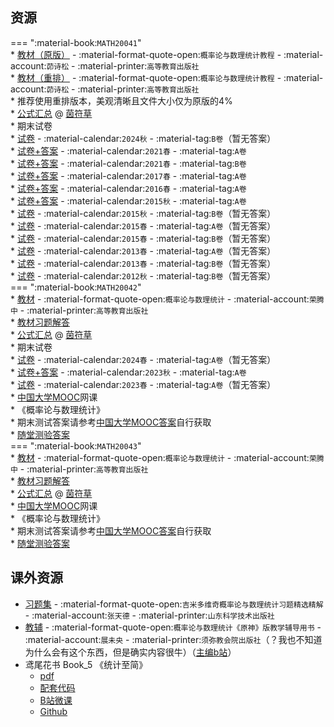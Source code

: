 ## 资源  
=== ":material-book:`MATH20041`"  
    * [教材（原版）](http://api.cqu-openlib.cn/file?key=iCjW12hnen3i) - :material-format-quote-open:`概率论与数理统计教程` - :material-account:`茆诗松` - :material-printer:`高等教育出版社`  
    * [教材（重排）](http://api.cqu-openlib.cn/file?key=i97aS2hnensd) - :material-format-quote-open:`概率论与数理统计教程` - :material-account:`茆诗松` - :material-printer:`高等教育出版社`  
    * 推荐使用重排版本，美观清晰且文件大小仅为原版的4%  
    * [公式汇总](http://api.cqu-openlib.cn/file?key=iv6HX2hnh4gf) @ [茵符草](../contributor/茵符草.md)  
    * 期末试卷  
        * [试卷](http://api.cqu-openlib.cn/file?key=i46G02wn90jg) - :material-calendar:`2024秋` - :material-tag:`B卷`（暂无答案）  
        * [试卷+答案](http://api.cqu-openlib.cn/file?key=iVQdl2hnh5mh) - :material-calendar:`2021春` - :material-tag:`A卷`  
        * [试卷+答案](http://api.cqu-openlib.cn/file?key=iA4Sp2hnh5pa) - :material-calendar:`2021春` - :material-tag:`B卷`  
        * [试卷+答案](http://api.cqu-openlib.cn/file?key=iNWD62hnh5kf) - :material-calendar:`2017春` - :material-tag:`A卷`  
        * [试卷+答案](http://api.cqu-openlib.cn/file?key=iAyUC2hnh5je) - :material-calendar:`2016春` - :material-tag:`A卷`  
        * [试卷+答案](http://api.cqu-openlib.cn/file?key=i4HZd2hnh5fa) - :material-calendar:`2015秋` - :material-tag:`A卷`  
        * [试卷](http://api.cqu-openlib.cn/file?key=i0uq92hnh5hc) - :material-calendar:`2015秋` - :material-tag:`B卷`（暂无答案）  
        * [试卷](http://api.cqu-openlib.cn/file?key=iGooO2hnh5di) - :material-calendar:`2015春` - :material-tag:`A卷`（暂无答案）  
        * [试卷](http://api.cqu-openlib.cn/file?key=inxJ52hnh5ej) - :material-calendar:`2015春` - :material-tag:`B卷`（暂无答案）  
        * [试卷](http://api.cqu-openlib.cn/file?key=iEW722hnh5af) - :material-calendar:`2013春` - :material-tag:`A卷`（暂无答案）  
        * [试卷](http://api.cqu-openlib.cn/file?key=ine5W2hnh5bg) - :material-calendar:`2013春` - :material-tag:`B卷`（暂无答案）  
        * [试卷](http://api.cqu-openlib.cn/file?key=iVv6E2hnh57c) - :material-calendar:`2012秋` - :material-tag:`B卷`（暂无答案）  
=== ":material-book:`MATH20042`"  
    * [教材](http://api.cqu-openlib.cn/file?key=iNMq62hnecwb) - :material-format-quote-open:`概率论与数理统计` - :material-account:`荣腾中` - :material-printer:`高等教育出版社`  
        * [教材习题解答](http://api.cqu-openlib.cn/file?key=iAwNE2hnesje)  
    * [公式汇总](http://api.cqu-openlib.cn/file?key=iv6HX2hnh4gf) @ [茵符草](../contributor/茵符草.md)  
    * 期末试卷  
        * [试卷](http://api.cqu-openlib.cn/file?key=i4hEe2j2gahc) - :material-calendar:`2024春` - :material-tag:`A卷`（暂无答案）  
        * [试卷+答案](http://api.cqu-openlib.cn/file?key=iEvOt2hnh5za) - :material-calendar:`2023秋` - :material-tag:`A卷`  
        * [试卷](http://api.cqu-openlib.cn/file?key=iZPhq2hnh5uf) - :material-calendar:`2023春` - :material-tag:`A卷`（暂无答案）  
    * [中国大学MOOC](https://www.icourse163.org/)网课  
        * 《概率论与数理统计》  
            * 期末测试答案请参考[中国大学MOOC答案](../skill/推荐使用的网站等/中国大学MOOC答案.md)自行获取  
            * [随堂测验答案](http://api.cqu-openlib.cn/file?key=iYda12hne6eh)  
=== ":material-book:`MATH20043`"  
    * [教材](http://api.cqu-openlib.cn/file?key=iNMq62hnecwb) - :material-format-quote-open:`概率论与数理统计` - :material-account:`荣腾中` - :material-printer:`高等教育出版社`  
        * [教材习题解答](http://api.cqu-openlib.cn/file?key=iAwNE2hnesje)  
    * [公式汇总](http://api.cqu-openlib.cn/file?key=iv6HX2hnh4gf) @ [茵符草](../contributor/茵符草.md)  
    * [中国大学MOOC](https://www.icourse163.org/)网课  
        * 《概率论与数理统计》  
            * 期末测试答案请参考[中国大学MOOC答案](../skill/推荐使用的网站等/中国大学MOOC答案.md)自行获取  
            * [随堂测验答案](http://api.cqu-openlib.cn/file?key=iYda12hne6eh)  

## 课外资源
- [习题集](http://api.cqu-openlib.cn/file?key=inWEJ2hne83i) - :material-format-quote-open:`吉米多维奇概率论与数理统计习题精选精解` - :material-account:`张天德` - :material-printer:`山东科学技术出版社`  
- [教辅](http://api.cqu-openlib.cn/file?key=iGRII2hnetqh) - :material-format-quote-open:`概率论与数理统计《原神》版教学辅导用书` - :material-account:`展未央` - :material-printer:`须弥教会院出版社`（？我也不知道为什么会有这个东西，但是确实内容很牛）（[主编b站](https://space.bilibili.com/227081705/)）  
- 鸢尾花书 Book_5 《统计至简》  
    - [pdf](http://api.cqu-openlib.cn/file?key=iGz3i2hnf1cb)  
    - [配套代码](http://api.cqu-openlib.cn/file?key=iOcY62hnetyf)  
    - [B站微课](https://space.bilibili.com/513194466)  
    - [Github](https://github.com/Visualize-ML/Book5_Essentials-of-Probability-and-Statistics)  